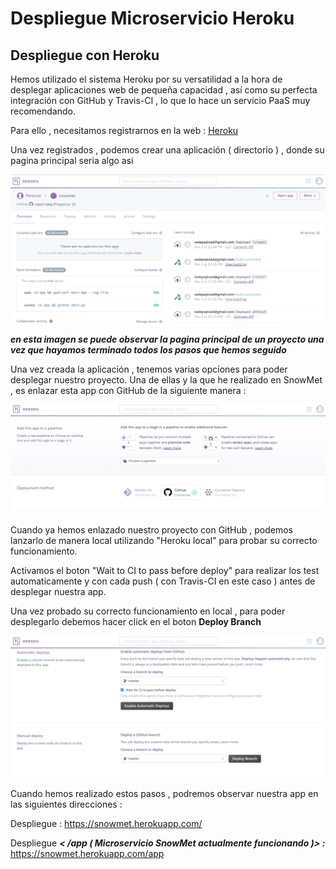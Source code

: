 # Despliegue Microservicio Heroku  


## Despliegue con Heroku

Hemos utilizado el sistema Heroku por su versatilidad a la hora de desplegar aplicaciones web de pequeña capacidad , así como su perfecta integración con GitHub y Travis-CI , lo que lo hace un servicio PaaS muy recomendando.

Para ello , necesitamos registrarnos en la web : [Heroku](https://www.heroku.com/)

Una vez registrados , podemos crear una aplicación ( directorio ) , donde su pagina principal seria algo asi 

![Overview](img/1.png)

***en esta imagen se puede observar la pagina principal de un proyecto una vez que hayamos terminado todos los pasos que hemos seguido***

Una vez creada la aplicación , tenemos varias opciones para poder desplegar nuestro proyecto. Una de ellas y la que he realizado en SnowMet , es enlazar esta app con GitHub de la siguiente manera : 

![Deployment Method](img/2.png)

Cuando ya hemos enlazado nuestro proyecto con GitHub , podemos lanzarlo de manera local utilizando "Heroku local" para probar su correcto funcionamiento.

Activamos el boton "Wait to CI to pass before deploy" para realizar los test automaticamente y con cada push ( con Travis-CI en este caso ) antes de desplegar nuestra app. 

Una vez probado su correcto funcionamiento en local , para poder desplegarlo debemos hacer click en el boton **Deploy Branch**

![Deploy Branch](img/3.png)

Cuando hemos realizado estos pasos , podremos observar nuestra app en las siguientes direcciones : 

Despliegue : https://snowmet.herokuapp.com/ 

Despliegue ***< /app ( Microservicio **SnowMet** actualmente funcionando )> :*** https://snowmet.herokuapp.com/app

